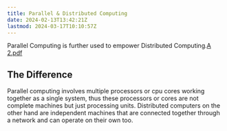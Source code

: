 ```yaml
---
title: Parallel & Distributed Computing
date: 2024-02-13T13:42:21Z
lastmod: 2024-03-17T10:10:57Z
---
```


Parallel Computing is further used to empower Distributed Computing.[A 2.pdf](assets/A%202-20240317101057-sb6fsyk.pdf)

## The Difference

Parallel computing involves multiple processors or cpu cores working together as a single system, thus these processors or cores are not complete machines but just processing units. Distributed computers on the other hand are independent machines that are connected together through a network and can operate on their own too.
